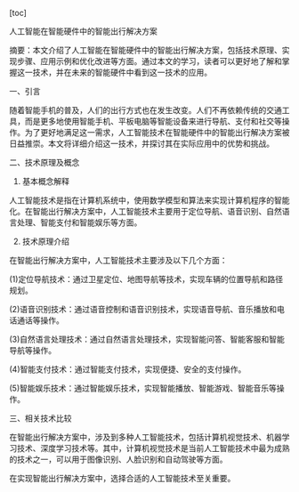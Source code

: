 
[toc]                    
                
                
人工智能在智能硬件中的智能出行解决方案

摘要：本文介绍了人工智能在智能硬件中的智能出行解决方案，包括技术原理、实现步骤、应用示例和优化改进等方面。通过本文的学习，读者可以更好地了解和掌握这一技术，并在未来的智能硬件中看到这一技术的应用。

一、引言

随着智能手机的普及，人们的出行方式也在发生改变。人们不再依赖传统的交通工具，而是更多地使用智能手机、平板电脑等智能设备来进行导航、支付和社交等操作。为了更好地满足这一需求，人工智能技术在智能硬件中的智能出行解决方案被日益推崇。本文将详细介绍这一技术，并探讨其在实际应用中的优势和挑战。

二、技术原理及概念

1. 基本概念解释

人工智能技术是指在计算机系统中，使用数学模型和算法来实现计算机程序的智能化。在智能出行解决方案中，人工智能技术主要用于定位导航、语音识别、自然语言处理、智能支付和智能娱乐等方面。

2. 技术原理介绍

在智能出行解决方案中，人工智能技术主要涉及以下几个方面：

(1)定位导航技术：通过卫星定位、地图导航等技术，实现车辆的位置导航和路径规划。

(2)语音识别技术：通过语音控制和语音识别技术，实现语音导航、音乐播放和电话通话等操作。

(3)自然语言处理技术：通过自然语言处理技术，实现智能问答、智能客服和智能导航等操作。

(4)智能支付技术：通过智能支付技术，实现便捷、安全的支付操作。

(5)智能娱乐技术：通过智能娱乐技术，实现智能播放、智能游戏、智能音乐等操作。

三、相关技术比较

在智能出行解决方案中，涉及到多种人工智能技术，包括计算机视觉技术、机器学习技术、深度学习技术等。其中，计算机视觉技术是当前人工智能技术中最为成熟的技术之一，可以用于图像识别、人脸识别和自动驾驶等方面。

在实现智能出行解决方案中，选择合适的人工智能技术至关重要。

